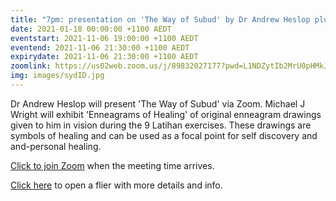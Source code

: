 ```yaml
---
title: "7pm: presentation on 'The Way of Subud' by Dr Andrew Heslop plus Michael Wright exhibit 'Enneagrams of Healing'"
date: 2021-01-18 00:00:00 +1100 AEDT
eventstart: 2021-11-06 19:00:00 +1100 AEDT
eventend: 2021-11-06 21:30:00 +1100 AEDT
expirydate: 2021-11-06 21:30:00 +1100 AEDT
zoomlink: https://us02web.zoom.us/j/89832027177?pwd=L1NDZytIb2MrU0pHMkJ4SVJBdG5EQT09
img: images/sydID.jpg
---
```


Dr Andrew Heslop will present 'The Way of Subud' via Zoom.
Michael J Wright will exhibit 'Enneagrams of Healing' of original enneagram drawings given to him in vision during the 9 Latihan exercises. These drawings are symbols of healing and can be used as a focal point for self discovery and and-personal healing.

[Click to join Zoom](https://us02web.zoom.us/j/89832027177?pwd=L1NDZytIb2MrU0pHMkJ4SVJBdG5EQT09) when the meeting time arrives.

[Click here](https://static.swedenborg.com.au/pdf/fliers/syd20211106.pdf) to open a flier with more details and info.

